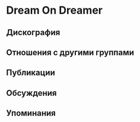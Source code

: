 # Dream On Dreamer



## Дискография


## Отношения с другими группами


## Публикации


## Обсуждения


## Упоминания

